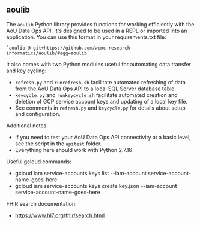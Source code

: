 aoulib
------

The `aoulib` Python library provides functions for working efficiently with the AoU Data Ops API. It's designed to be used in a REPL or imported into an application. You can use this format in your requirements.txt file:

    `aoulib @ git+https://github.com/wcmc-research-informatics/aoulib/#egg=aoulib`

It also comes with two Python modules useful for automating data transfer and key cycling:

* `refresh.py` and `runrefresh.sh` facilitate automated refreshing of data from the AoU Data Ops API to a local SQL Server database table.
* `keycycle.py` and `runkeycycle.sh` facilitate automated creation and deletion of GCP service account keys and updating of a local key file.
* See comments in `refresh.py` and `keycycle.py` for details about setup and configuration.
 
Additional notes:  

* If you need to test your AoU Data Ops API connectivity at a basic level, see the script in the `apitest` folder.
* Everything here should work with Python 2.7.16

Useful gcloud commands:

* gcloud iam service-accounts keys list --iam-account service-account-name-goes-here
* gcloud iam service-accounts keys create key.json --iam-account service-account-name-goes-here

FHIR search documentation:

* https://www.hl7.org/fhir/search.html

